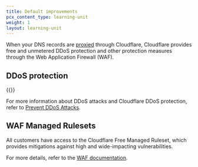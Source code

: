 ```yaml
---
title: Default improvements
pcx_content_type: learning-unit
weight: 1
layout: learning-unit
---
```


When your DNS records are [proxied](/dns/manage-dns-records/reference/proxied-dns-records/) through Cloudflare, Cloudflare provides free and unmetered DDoS protection and other protection measures through the Web Application Firewall (WAF).

## DDoS protection

{{<render file="_ddos-definition-and-diagram.md">}}

For more information about DDoS attacks and Cloudflare DDoS protection, refer to [Prevent DDoS Attacks](/learning-paths/prevent-ddos-attacks/).

## WAF Managed Rulesets

All customers have access to the Cloudflare Free Managed Ruleset, which provides mitigations against high and wide-impacting vulnerabilities.

For more details, refer to the [WAF documentation](/waf/managed-rules/).